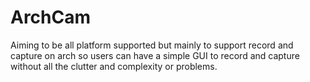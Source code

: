 # ArchCam
Aiming to be all platform supported but mainly to support record and capture on arch so users can have a simple GUI to record and capture without all the clutter and complexity or problems.

